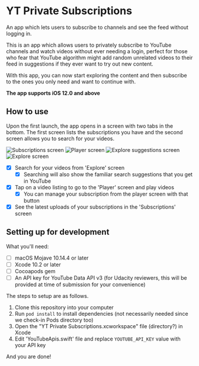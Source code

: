 # YT Private Subscriptions

An app which lets users to subscribe to channels and see the feed without logging in.

This is an app which allows users to privately subscribe to YouTube channels and watch videos without ever needing a login, perfect for those who fear that YouTube algorithm might add random unrelated videos to their feed in suggestions if they ever want to try out new content.

With this app, you can now start exploring the content and then subscribe to the ones you only need and want to continue with.

**The app supports iOS 12.0 and above**

## How to use

Upon the first launch, the app opens in a screen with two tabs in the bottom. The first screen lists the subscriptions you have and the second screen allows you to search for your videos.

![Subscriptions screen](screenshots/screen-subscriptions.png)
![Player screen](screenshots/screen-player.png)
![Explore suggestions screen](screenshots/screen-explore-suggestions.png)
![Explore screen](screenshots/screen-explore.png)

  - [x] Search for your videos from 'Explore' screen
    - [x] Searching will also show the familiar search suggestions that you get in YouTube
  - [x] Tap on a video listing to go to the 'Player' screen and play videos
    - [x] You can manage your subscription from the player screen with that button
  - [x] See the latest uploads of your subscriptions in the 'Subscriptions' screen
  
## Setting up for development

What you'll need:

  - [ ] macOS Mojave 10.14.4 or later
  - [ ] Xcode 10.2 or later
  - [ ] Cocoapods gem
  - [ ] An API key for YouTube Data API v3 (for Udacity reviewers, this will be provided at time of submission for your convenience)

The steps to setup are as follows.

  1. Clone this repository into your computer
  2. Run `pod install` to install dependencies (not necessarily needed since we check-in Pods directory too)
  3. Open the "YT Private Subscriptions.xcworkspace" file (directory?) in Xcode
  4. Edit 'YouTubeApis.swift' file and replace `YOUTUBE_API_KEY` value with your API key
  
And you are done!
